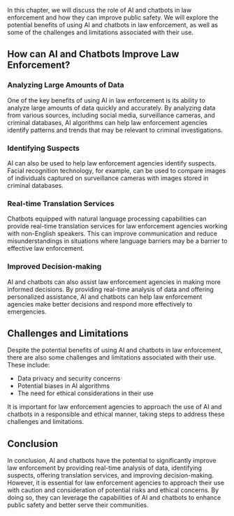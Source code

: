 
In this chapter, we will discuss the role of AI and chatbots in law enforcement and how they can improve public safety. We will explore the potential benefits of using AI and chatbots in law enforcement, as well as some of the challenges and limitations associated with their use.

How can AI and Chatbots Improve Law Enforcement?
------------------------------------------------

### Analyzing Large Amounts of Data

One of the key benefits of using AI in law enforcement is its ability to analyze large amounts of data quickly and accurately. By analyzing data from various sources, including social media, surveillance cameras, and criminal databases, AI algorithms can help law enforcement agencies identify patterns and trends that may be relevant to criminal investigations.

### Identifying Suspects

AI can also be used to help law enforcement agencies identify suspects. Facial recognition technology, for example, can be used to compare images of individuals captured on surveillance cameras with images stored in criminal databases.

### Real-time Translation Services

Chatbots equipped with natural language processing capabilities can provide real-time translation services for law enforcement agencies working with non-English speakers. This can improve communication and reduce misunderstandings in situations where language barriers may be a barrier to effective law enforcement.

### Improved Decision-making

AI and chatbots can also assist law enforcement agencies in making more informed decisions. By providing real-time analysis of data and offering personalized assistance, AI and chatbots can help law enforcement agencies make better decisions and respond more effectively to emergencies.

Challenges and Limitations
--------------------------

Despite the potential benefits of using AI and chatbots in law enforcement, there are also some challenges and limitations associated with their use. These include:

* Data privacy and security concerns
* Potential biases in AI algorithms
* The need for ethical considerations in their use

It is important for law enforcement agencies to approach the use of AI and chatbots in a responsible and ethical manner, taking steps to address these challenges and limitations.

Conclusion
----------

In conclusion, AI and chatbots have the potential to significantly improve law enforcement by providing real-time analysis of data, identifying suspects, offering translation services, and improving decision-making. However, it is essential for law enforcement agencies to approach their use with caution and consideration of potential risks and ethical concerns. By doing so, they can leverage the capabilities of AI and chatbots to enhance public safety and better serve their communities.
